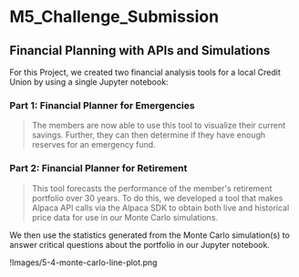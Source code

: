 # **M5_Challenge_Submission**
## **Financial Planning with APIs and Simulations**
For this Project, we created two financial analysis tools for a local Credit Union by using a single Jupyter notebook:
### 
### **Part 1: Financial Planner for Emergencies** 
> The members are now able to use this tool to visualize their current savings. Further, they can then determine if they have enough reserves for an emergency fund.

### **Part 2: Financial Planner for Retirement** 
> This tool forecasts the performance of the member's retirement portfolio over 30 years. To do this, we developed a tool that makes Alpaca API calls via the Alpaca SDK to obtain both live and historical price data for use in our Monte Carlo simulations.

We then use the statistics generated from the Monte Carlo simulation(s) to answer critical questions about the portfolio in our Jupyter notebook.


!Images/5-4-monte-carlo-line-plot.png
